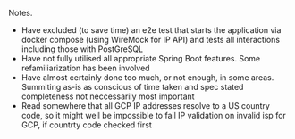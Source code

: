 Notes.

- Have excluded (to save time) an e2e test that starts the application via docker compose (using WireMock for IP API) and tests all interactions including those with PostGreSQL 
- Have not fully utilised all appropriate Spring Boot features. Some refamiliarization has been involved
- Have almost certainly done too much, or not enough, in some areas. Summiting as-is as conscious of time taken and spec stated completeness not neccessarily most important
- Read somewhere that all GCP IP addresses resolve to a US country code, so it might well be impossible to fail IP validation on invalid isp for GCP, if countrty code checked first
